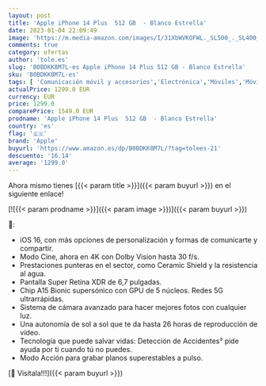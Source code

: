 ```yaml
---
layout: post
title: 'Apple iPhone 14 Plus  512 GB  - Blanco Estrella'
date: 2023-01-04 22:09:49
image: 'https://m.media-amazon.com/images/I/31XbWVKOFWL._SL500_._SL400_.jpg'
comments: true
category: ofertas
author: 'tole.es'
slug: 'B0BDKK8M7L-es Apple iPhone 14 Plus 512 GB - Blanco Estrella'
sku: 'B0BDKK8M7L-es'
tags: [ 'Comunicación móvil y accesorios','Electrónica','Móviles','Móviles y smartphones libres','apple','iphone','🇪🇸', ]
actualPrice: 1299.0 EUR
currency: EUR
price: 1299.0
comparePrice: 1549.0 EUR
prodname: 'Apple iPhone 14 Plus  512 GB  - Blanco Estrella'
country: 'es'
flag: '🇪🇸'
brand: 'Apple'
buyurl: 'https://www.amazon.es/dp/B0BDKK8M7L/?tag=tolees-21'
descuento: '16.14'
average: '1299.0'
---
```


Ahora mismo tienes [{{< param title >}}]({{< param buyurl >}}) en el siguiente enlace!

[![{{< param prodname >}}]({{< param image >}})]({{< param buyurl >}})

🔎:

- iOS 16, con más opciones de personalización y formas de comunicarte y compartir.
- Modo Cine, ahora en 4K con Dolby Vision hasta 30 f/s.
- Prestaciones punteras en el sector, como Ceramic Shield y la resistencia al agua.
- Pantalla Super Retina XDR de 6,7 pulgadas.
- Chip A15 Bionic supersónico con GPU de 5 núcleos. Redes 5G ultrarrápidas.
- Sistema de cámara avanzado para hacer mejores fotos con cualquier luz.
- Una autonomía de sol a sol que te da hasta 26 horas de reproducción de vídeo.
- Tecnología que puede salvar vidas: Detección de Accidentes³ pide ayuda por ti cuando tú no puedes.
- Modo Acción para grabar planos superestables a pulso.

[🛒 Visítala!!!]({{< param buyurl >}})
